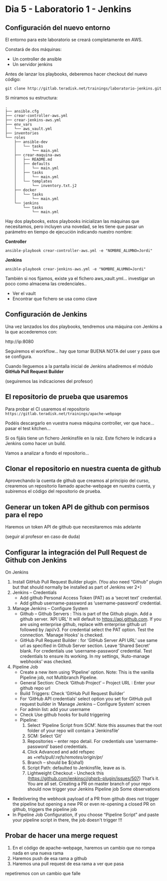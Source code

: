 # Dia 5 - Laboratorio 1 - Jenkins

## Configuración del nuevo entorno

El entorno para este laboratorio se creará completamente en AWS.

Constará de dos máquinas:
- Un controller de ansible
- Un servidor jenkins

Antes de lanzar los playbooks, deberemos hacer checkout del nuevo código:

```text
git clone http://gitlab.teradisk.net/trainings/laboratorio-jenkins.git
```

Si miramos su estructura:

```text
.
├── ansible.cfg
├── crear-controller-aws.yml
├── crear-jenkins-aws.yml
├── env_vars
│   └── aws_vault.yml
├── inventories
└── roles
    ├── ansible-dev
    │   └── tasks
    │       └── main.yml
    ├── crear-maquina-aws
    │   ├── README.md
    │   ├── defaults
    │   │   └── main.yml
    │   ├── tasks
    │   │   └── main.yml
    │   └── templates
    │       └── inventory.txt.j2
    ├── docker
    │   └── tasks
    │       └── main.yml
    └── jenkins
        └── tasks
            └── main.yml
```


Hay dos playbooks, estos playbooks inicializan las máquinas que necesitamos, pero incluyen una novedad, se les
tiene que pasar un parámetro en tiempo de ejecución indicando nuestro nombre:

**Controller**

```text
ansible-playbook crear-controller-aws.yml -e "NOMBRE_ALUMNO=Jordi"
```

**Jenkins**

```text
ansible-playbook crear-jenkins-aws.yml -e "NOMBRE_ALUMNO=Jordi"
```

También si nos fijamos, existe ya el fichero aws_vault.yml... investigar un poco como almacena las credenciales..


* Ver el vault
* Encontrar que fichero se usa como clave

## Configuración de Jenkins

Una vez lanzados los dos playbooks, tendremos una máquina con Jenkins a la que accederemos con:


http://ip:8080

Seguiremos el workflow... hay que tomar BUENA NOTA del user y pass que se configura.

Cuando lleguemos a la pantalla inicial de Jenkins añadiremos el módulo **GitHub Pull Request Builder**

(seguiremos las indicaciones del profesor)

## El repositorio de prueba que usaremos

Para probar el CI usaremos el repositorio ```https://gitlab.teradisk.net/trainings/apache-webpage```

Podéis descargarlo en vuestra nueva máquina controller, ver que hace... pasar el test kitchen...


Si os fijáis tiene un fichero Jenkinsfile en la raíz. Este fichero le indicará a Jenkins como hacer un build.

Vamos a analizar a fondo el repositorio...


## Clonar el repositorio en nuestra cuenta de github

Aprovechando la cuenta de github que creamos al principio del curso, crearemos un repositorio llamado apache-webpage
en nuestra cuenta, y subiremos el código del repositorio de prueba.

## Generar un token API de github con permisos para el repo

Haremos un token API de github que necesitaremos más adelante

(seguir al profesor en caso de duda)

## Configurar la integración del Pull Request de Github con Jenkins

On Jenkins
1. Install GitHub Pull Request Builder plugin. (You also need “Github” plugin but that should normally be installed as part of Jenkins ver 2+)
2. Jenkins – Credentials
   - Add github Personal Access Token (PAT) as a ‘secret text’ credential.
   - Add github username-password as ‘username-password’ credential.
3. Manage Jenkins – Configure System
   - Github – Github Servers : This is part of the Github plugin. Add a github server. ‘API URL’ It will default to https://api.github.com. If you are using enterprise github, replace with enterprise github url followed by /api/v3. For credential select the PAT option. Test the connection. ‘Manage Hooks’ is checked.
   - GitHub Pull Request Builder : for ‘GitHub Server API URL’ use same url as specified in Github Server section. Leave ‘Shared Secret’ blank. For credentials use ‘username-password’ credential. Test credentials to ensure its working. In my settings, ‘Auto-manage webhooks’ was checked.
4. Pipeline Job
    - Create a new item using ‘Pipeline’ option. Note: This is the vanilla Pipeline job, not Multibranch Pipeline.
    - General Section: Check ‘Github Project’ – Project URL : Enter your github repo url
    - Build Triggers: Check ‘GitHub Pull Request Builder’
    - For ‘GitHub API credentials’ select option you set for GitHub pull request builder in ‘Manage Jenkins – Configure System’ screen
    - For admin list: add your username
    - Check Use github hooks for build triggering
    - Pipeline:
        1.	Select ‘Pipeline Script from SCM’. Note this assumes that the root folder of your repo will contain a ‘Jenkinsfile’
        2.	SCM: Select ‘Git’
        3.	Repositories – enter repo detail. For credentials use ‘username-password’ based credentials.
        4.	Click Advanced and add refspec as +refs/pull/*:refs/remotes/origin/pr/*
        5.	Branch – should be ${sha1}
        6.	Script Path: defaulted to Jenkinsfile, leave as is.
        7.	Lightweight Checkout - Uncheck this (https://github.com/jenkinsci/ghprb-plugin/issues/507)
That’s it. You are all set. Creating a PR on master branch of your repo should now trigger your Jenkins Pipeline job
Some observations
- Redelivering the webhook payload of a PR from github does not trigger the pipeline but opening a new PR or even re-opening a closed PR on github, triggers the pipeline job
- In Pipeline Job Configuration, if you choose “Pipeline Script” and paste your pipeline script in there, the job doesn't trigger !!!

## Probar de hacer una merge request

1. En el código de apache-webpage, haremos un cambio que no rompa nada en una nueva rama
2. Haremos push de esa rama a github
3. Haremos una pull request de esa rama a ver que pasa

repetiremos con un cambio que falle
